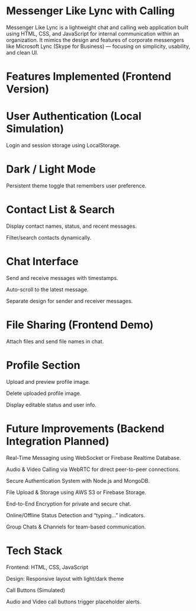 # Messenger Like Lync with Calling
Messenger Like Lync is a lightweight chat and calling web application built using HTML, CSS, and JavaScript for internal communication within an organization.
It mimics the design and features of corporate messengers like Microsoft Lync (Skype for Business) — focusing on simplicity, usability, and clean UI.

# Features Implemented (Frontend Version)

# User Authentication (Local Simulation)

Login and session storage using LocalStorage.

# Dark / Light Mode

Persistent theme toggle that remembers user preference.

# Contact List & Search

Display contact names, status, and recent messages.

Filter/search contacts dynamically.

# Chat Interface

Send and receive messages with timestamps.

Auto-scroll to the latest message.

Separate design for sender and receiver messages.

# File Sharing (Frontend Demo)

Attach files and send file names in chat.

# Profile Section

Upload and preview profile image.

Delete uploaded profile image.

Display editable status and user info.

# Future Improvements (Backend Integration Planned)

Real-Time Messaging using WebSocket or Firebase Realtime Database.

Audio & Video Calling via WebRTC for direct peer-to-peer connections.

Secure Authentication System with Node.js and MongoDB.

File Upload & Storage using AWS S3 or Firebase Storage.

End-to-End Encryption for private and secure chat.

Online/Offline Status Detection and “typing…” indicators.

Group Chats & Channels for team-based communication.

# Tech Stack

Frontend: HTML, CSS, JavaScript

Design: Responsive layout with light/dark theme

Call Buttons (Simulated)

Audio and Video call buttons trigger placeholder alerts.
